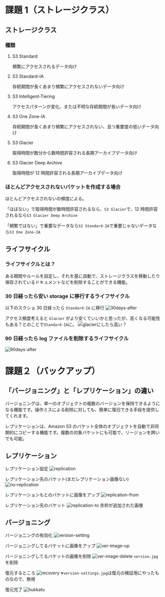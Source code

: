 # 課題 1（ストレージクラス）

## ストレージクラス

### 種類

1. S3 Standard

   頻繁にアクセスされるデータ向け

2. S3 Standard-IA

   存続期間が長くあまり頻繁にアクセスされないデータ向け

3. S3 Intelligent-Tiering

   アクセスパターンが変化、または不明な存続期間が長いデータ向け

4. S3 One Zone-IA

   存続期間が長くあまり頻繁にアクセスされない、且つ重要度の低いデータ向け

5. S3 Glacier

   取得時間が数分から数時間許容される長期アーカイブデータ向け

6. S3 Glacier Deep Archive

   取得時間が 12 時間許容される長期アーカイブデータ向け

### ほとんどアクセスされないバケットを作成する場合

ほとんどアクセスされないの頻度による。

「ほぼない」で取得時間が数時間許容されるなら、`S3 Glacier`で、12 時間許容されるなら`S3 Glacier Deep Archive`

「頻繁ではない」で重要なデータなら`S3 Standard-IA`で重要じゃないデータなら`S3 One Zone-IA`

## ライフサイクル

### ライフサイクルとは？

ある期間やルールを設定し、それを基に自動で、ストレージクラスを移動したり保存されているドキュメントなどを削除することができる機能。

### 30 日経ったら安い storage に移行するライフサイクル

以下のスクショ
30 日経ったら `Standard-IA` に移行
![30days-after](./screenshot/30days-after.png)

アクセス頻度考えると `Glacier` がより安くていいかと思ったが、高くなる可能性もある？とのことで`Standard-IA`に。
![glacierにしたら高い？](./screenshot/glacier.png)

### 90 日経ったら log ファイルを削除するライフサイクル

![90days-after](./screenshot/90days-after.png)

# 課題２（バックアップ）

## 「バージョニング」と「レプリケーション」の違い

バージョニングは、単一のオブジェクトの複数のバージョンを保持できるようになる機能です。操作ミスによる削除に対しても、簡単に復旧できる手段を提供してくれます。

レプリケーションは、Amazon S3 のバケット全体のオブジェクトを自動で非同期的にコピーする機能です。複数の対象バケットにも可能で、リージョンを跨いでも可能。

## レプリケーション

レプリケーション設定
![replication](./screenshot/replication.png)

レプリケーション先のバケット(まだレプリケーション画像ない)
![no-replication](./screenshot/no-replication.png)

レプリケーションもとのバケットに画像をアップ
![replication-from](./screenshot/replication-from.png)

レプリケーション先のバケット
![replication-to](./screenshot/replication-to.png)
赤枠が追加された画像

## バージョニング

バージョニングの有効化
![version-setting](./screenshot/version-setting.png)

バージョニングしてるバケットに画像をアップ
![ver-image-up](./screenshot/ver-image-up.png)

バージョニングしてるバケットの画像を削除
![ver-image-delete](./screenshot/ver-image-delete.png)
`version.jpg`を削除

復元するところ
![recovery](./screenshot/recovery.png)
※`version-settings.jpg`は復元の検証用にやったものなので、無視

復元完了
![hukkatu](./screenshot/hukkatu.png)
